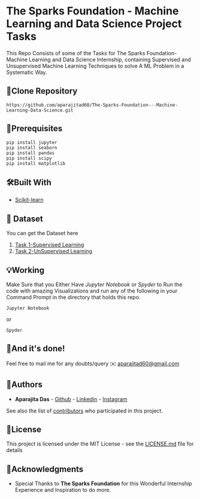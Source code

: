 # The Sparks Foundation - Machine Learning and Data Science Project Tasks

This Repo Consists of some of the Tasks for The Sparks Foundation-Machine Learning and Data Science Internship, containing Supervised and Unsupervised Machine Learning Techniques to solve A ML Problem in a Systematic Way.

## 🚀Clone Repository 
```
https://github.com/aparajitad60/The-Sparks-Foundation---Machine-Learning-Data-Science.git
```

## 🔑Prerequisites

```
pip install jupyter
pip install seaborn
pip install pandas
pip install scipy
pip install matplotlib

```

## 🛠Built With

* [Scikit-learn](https://scikit-learn.org/stable/) 

## 📁 Dataset
You can get the Dataset here

1. [Task 1-Supervised Learning](https://github.com/aparajitad60/The-Sparks-Foundation---Machine-Learning-Data-Science/blob/master/t1.csv) 
2. [Task 2-UnSupervised Learning](https://github.com/aparajitad60/The-Sparks-Foundation---Machine-Learning-Data-Science/blob/master/Iris.csv) 

## 💡Working 

Make Sure that you Either Have *Jupyter Notebook* or *Spyder* to Run the code with amazing Visualizations and run any of the following in your Command Prompt in the directory that holds this repo. 

```
Jupyter Notebook
```
or
```
Spyder
```

## 👏And it's done!

Feel free to mail me for any doubts/query ✉️ aparajitad60@gmail.com


## 💃Authors

* **Aparajita Das**  - [Github](https://github.com/aparajitad60)
                     - [Linkedin](https://www.linkedin.com/in/aparajita-das-781aa615b/)
                     - [Instagram](https://www.instagram.com/aparajita.das/)
                     

See also the list of [contributors](https://github.com/your/project/contributors) who participated in this project.

## 👀License

This project is licensed under the MIT License - see the [LICENSE.md](LICENSE.md) file for details

## 🙏Acknowledgments

* Special Thanks to **The Sparks Foundation** for this Wonderful Internship Experience and Inspiration to do more. 

